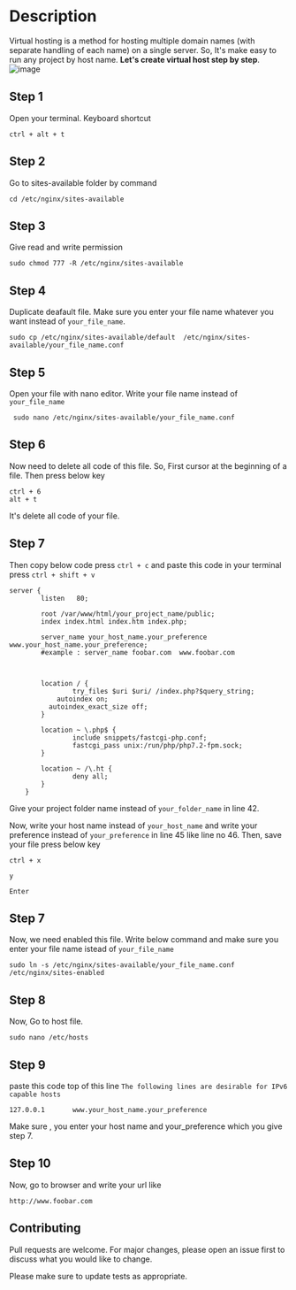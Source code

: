 # Description
Virtual hosting is a method for hosting multiple domain names (with separate handling of each name) on a single server. So, It's make easy to run any project by host name. **Let's create virtual host step by step**.
![image](https://vexxhost.com/wp-content/uploads/2014/02/How-To-Set-Up-Nginx-Virtual-Hosts-on-Ubuntu.png)
## Step 1
 Open your terminal. Keyboard shortcut
 ```
 ctrl + alt + t
 ```
 ## Step 2
 Go to sites-available folder by command
 ```
 cd /etc/nginx/sites-available
 ```
 ## Step 3
 Give read and write permission
 ```
 sudo chmod 777 -R /etc/nginx/sites-available
 ```
 ## Step 4 
 Duplicate deafault file. Make sure you enter your file name whatever you want instead of `your_file_name`.
 ```
 sudo cp /etc/nginx/sites-available/default  /etc/nginx/sites-available/your_file_name.conf
 ```
 ## Step 5
 Open your file with nano editor. Write your file name instead of `your_file_name`
 ```
  sudo nano /etc/nginx/sites-available/your_file_name.conf
 ```
 ## Step 6
Now need to delete all code of this file. So, First cursor at the beginning of a file. Then press below key
 ```
 ctrl + 6
 alt + t
```
It's delete all code of your file.
## Step 7
Then copy below code press `ctrl + c` and paste this code in your terminal press `ctrl + shift + v`
```
server {
        listen   80; 

        root /var/www/html/your_project_name/public;
        index index.html index.htm index.php;

        server_name your_host_name.your_preference    www.your_host_name.your_preference; 
        #example : server_name foobar.com  www.foobar.com



        location / {
                try_files $uri $uri/ /index.php?$query_string;
 		    autoindex on;
  		  autoindex_exact_size off;
        }

        location ~ \.php$ {
                include snippets/fastcgi-php.conf;
                fastcgi_pass unix:/run/php/php7.2-fpm.sock;
        }

        location ~ /\.ht {
                deny all;
        }
    }

```
Give your project folder name instead of `your_folder_name` in line 42.

Now, write your host name instead of `your_host_name` and write your preference instead of `your_preference` in line 45 like line no 46. Then, save your file press below key 
```
ctrl + x

y

Enter
```
## Step 7 
Now, we need enabled this file. Write below command and make sure you enter your file name istead of `your_file_name`
```
sudo ln -s /etc/nginx/sites-available/your_file_name.conf /etc/nginx/sites-enabled 
```
## Step 8
Now, Go to host file.
```
sudo nano /etc/hosts
```
## Step 9
paste this code top of this line `The following lines are desirable for IPv6 capable hosts`
```
127.0.0.1       www.your_host_name.your_preference    
```
Make sure , you enter your host name and your_preference which you give step 7.
## Step 10
Now, go to browser and write your url like
```
http://www.foobar.com
```
## Contributing
Pull requests are welcome. For major changes, please open an issue first to discuss what you would like to change.

Please make sure to update tests as appropriate.
